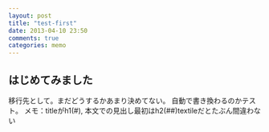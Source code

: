 ```yaml
---
layout: post
title: "test-first"
date: 2013-04-10 23:50
comments: true
categories: memo
---
```


## はじめてみました

移行先として。まだどうするかあまり決めてない。
自動で書き換わるのかテスト。
メモ：titleがh1(#), 本文での見出し最初はh2(##)textileだとたぶん間違わない
